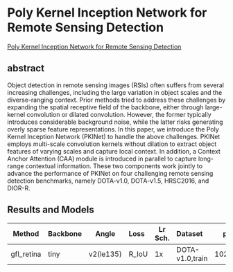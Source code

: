 # Poly Kernel Inception Network for Remote Sensing Detection

[Poly Kernel Inception Network for Remote Sensing Detection](http://arxiv.org/abs/2403.06258)

## abstract

Object detection in remote sensing images (RSIs) often suffers from several increasing challenges, including the large variation in object scales and the diverse-ranging context. Prior methods tried to address these challenges by expanding the spatial receptive field of the backbone, either through large-kernel convolution or dilated convolution. However, the former typically introduces considerable background noise, while the latter risks generating overly sparse feature representations. In this paper, we introduce the Poly Kernel Inception Network (PKINet) to handle the above challenges. PKINet employs multi-scale convolution kernels without dilation to extract object features of varying scales and capture local context. In addition, a Context Anchor Attention (CAA) module is introduced in parallel to capture long-range contextual information. These two components work jointly to advance the performance of PKINet on four challenging remote sensing detection benchmarks, namely DOTA-v1.0, DOTA-v1.5, HRSC2016, and DIOR-R.

## Results and Models

|   Method   | Backbone | Angle     | Loss  | Lr Sch. | Dataset         | preprocess    |  MS  | extra aug | $AP_{0.5}$ | $AP_{0.75}$ | $mAP$ |
| :--------: | -------- | --------- | :---- | ------- | :-------------- | ------------- | :--: | :-------: | ---------- | ----------- | ----- |
| gfl_retina | tiny     | v2(le135) | R_IoU | 1x      | DOTA-v1.0,train | 1024x1024,512 |  \   |     \     | 69.78      | 40.32       | 39.91 |



